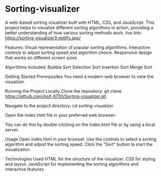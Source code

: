 # Sorting-visualizer
A web-based sorting visualizer built with HTML, CSS, and JavaScript. This project helps to visualize different sorting algorithms in action, providing a better understanding of how various sorting methods work.
live link- https://sorting-visualizer3.netlify.app/

Features:
Visual representation of popular sorting algorithms.
Interactive controls to adjust sorting speed and algorithm choice.
Responsive design that works on different screen sizes.


Algorithms Included:
Bubble Sort
Selection Sort
Insertion Sort
Merge Sort

Getting Started
Prerequisites
You need a modern web browser to view the visualizer.

Running the Project Locally
Clone the repository:
git clone https://github.com/Asif-9700/Sorting-visualizer.git

Navigate to the project directory:
cd sorting-visualizer

Open the index.html file in your preferred web browser:

You can do this by double-clicking on the index.html file or by using a local server.

Usage
Open index.html in your browser.
Use the controls to select a sorting algorithm and adjust the sorting speed.
Click the "Sort" button to start the visualization

Technologies Used
HTML for the structure of the visualizer.
CSS for styling and layout.
JavaScript for implementing the sorting algorithms and interactive features

